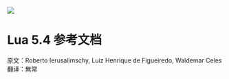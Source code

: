 ![](http://www.lua.org/manual/5.4/logo.gif)
# Lua 5.4 参考文档
原文：Roberto Ierusalimschy, Luiz Henrique de Figueiredo, Waldemar Celes
翻译：無常
